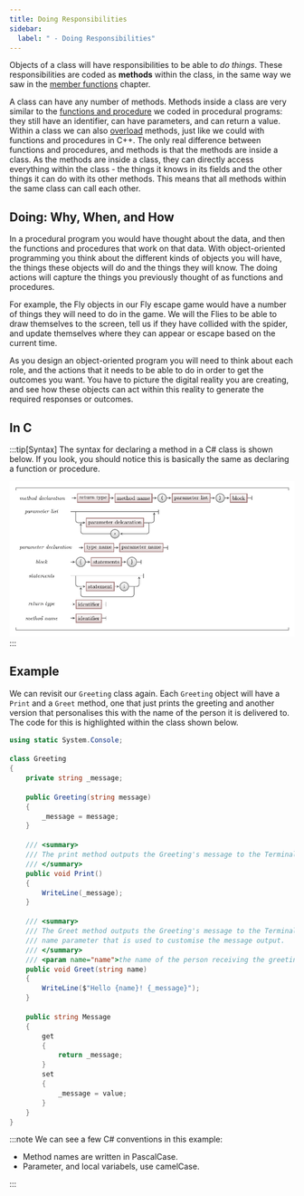 ```yaml
---
title: Doing Responsibilities
sidebar:
  label: " - Doing Responsibilities"
---
```


Objects of a class will have responsibilities to be able to *do things*.
These responsibilities are coded as **methods** within the class, in the same way we saw in the [member functions](/book/part-2-organised-code/7-member-functions/2-trailside/1-2-methods) chapter.

A class can have any number of methods.
Methods inside a class are very similar to the [functions and procedure](/book/part-2-organised-code/2-organising-code/2-trailside/01-0-functions-and-procedures) we coded in procedural programs: they still have an identifier, can have parameters, and can return a value.
Within a class we can also [overload](/book/part-1-instructions/1-sequence-and-data/2-trailside/03-method-call#overloading) methods, just like we could with functions and procedures in C++.
The only real difference between functions and procedures, and methods is that the methods are inside a class. As the methods are inside a class, they can directly access everything within the class - the things it knows in its fields and the other things it can do with its other methods.
This means that all methods within the same class can call each other.

## Doing: Why, When, and How

In a procedural program you would have thought about the data, and then the functions and procedures that work on that data. With object-oriented programming you think about the different kinds of objects you will have, the things these objects will do and the things they will know. The doing actions will capture the things you previously thought of as functions and procedures.

For example, the Fly objects in our Fly escape game would have a number of things they will need to do in the game. We will the Flies to be able to draw themselves to the screen, tell us if they have collided with the spider, and update themselves where they can appear or escape based on the current time.

As you design an object-oriented program you will need to think about each role, and the actions that it needs to be able to do in order to get the outcomes you want. You have to picture the digital reality you are creating, and see how these objects can act within this reality to generate the required responses or outcomes.

## In C #

:::tip[Syntax]
The syntax for declaring a method in a C# class is shown below. If you look, you should notice this is basically the same as declaring a function or procedure.

![Syntax for declaring a method in C#](./images/method-syntax-diagram.png)
:::

## Example

We can revisit our `Greeting` class again. Each `Greeting` object will have a `Print` and a `Greet` method, one that just prints the greeting and another version that personalises this with the name of the person it is delivered to. The code for this is highlighted within the class shown below.

```cs
using static System.Console;

class Greeting
{
    private string _message;

    public Greeting(string message)
    {
        _message = message;
    }

    /// <summary>
    /// The print method outputs the Greeting's message to the Terminal.
    /// </summary>
    public void Print()
    {
        WriteLine(_message);
    }

    /// <summary>
    /// The Greet method outputs the Greeting's message to the Terminal. This version accepts a 
    /// name parameter that is used to customise the message output.
    /// </summary>
    /// <param name="name">the name of the person receiving the greeting</param>
    public void Greet(string name)
    {
        WriteLine($"Hello {name}! {_message}");
    }

    public string Message
    {
        get
        {
            return _message;
        }
        set
        {
            _message = value;
        }
    }
}
```

:::note
We can see a few C# conventions in this example:

* Method names are written in PascalCase.
* Parameter, and local variabels, use camelCase.

:::
